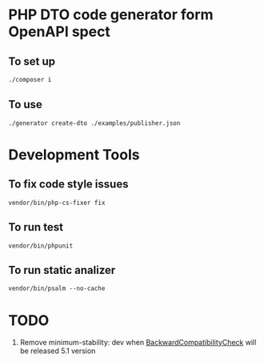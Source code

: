# PHP DTO code generator form OpenAPI spect

## To set up 
```bash
./composer i
```
## To use 
```shell
./generator create-dto ./examples/publisher.json  
```


# Development Tools
## To fix code style issues 
`vendor/bin/php-cs-fixer fix`
## To run test
`vendor/bin/phpunit`
## To run static analizer
`vendor/bin/psalm --no-cache`
# TODO
1. Remove minimum-stability: dev when [BackwardCompatibilityCheck](https://github.com/Roave/BackwardCompatibilityCheck) will be released 5.1 version
